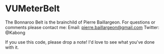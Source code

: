 VUMeterBelt
===========

The Bonnaroo Belt is the brainchild of Pierre Baillargeon. For questions or comments please contact me:
Email: pierre.baillargeon@gmail.com
Twitter: @Kabong

If you use this code, please drop a note! I'd love to see what you've done with it.